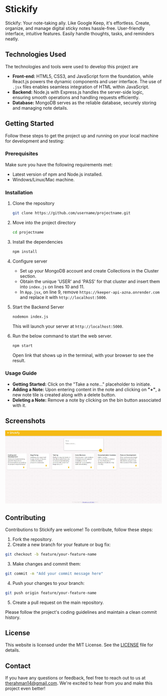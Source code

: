 # Stickify
 
Stickify: Your note-taking ally. Like Google Keep, it's effortless. Create, organize, and manage digital sticky notes hassle-free. User-friendly interface, intuitive features. Easily handle thoughts, tasks, and reminders neatly.

## Technologies Used

The technologies and tools were used to develop this project are 

- **Front-end:** HTML5, CSS3, and JavaScript form the foundation, while React.js powers the dynamic components and user interface. The use of `.jsx` files enables seamless integration of HTML within JavaScript.
- **Backend:** Node.js with Express.js handles the server-side logic, ensuring smooth operations and handling requests efficiently.
- **Database:** MongoDB serves as the reliable database, securely storing and managing note details.

## Getting Started

Follow these steps to get the project up and running on your local machine for development and testing:

### Prerequisites

Make sure you have the following requirements met:

- Latest version of npm and Node.js installed.
- Windows/Linux/Mac machine.

### Installation

1. Clone the repository

   ```bash
   git clone https://github.com/username/projectname.git
   ```

2. Move into the project directory

   ```bash
   cd projectname
   ```

3. Install the dependencies

   ```bash
   npm install
   ```

4. Configure server

    - Set up your MongoDB account and create Collections in the Cluster section.
    - Obtain the unique 'USER' and 'PASS' for that cluster and insert them into `index.js` on lines 10 and 11.
    - In `App.jsx`, on line 9, remove `https://keeper-api-azna.onrender.com` and replace it with `http://localhost:5000`.

5. Start the Backend Server

    ```bash
    nodemon index.js
    ```
    This will launch your server at `http://localhost:5000`.

6. Run the below command to start the web server.

   ```bash
   npm start
   ```

   Open link that shows up in the terminal, with your browser to see the result.

### Usage Guide

- **Getting Started:**
    Click on the "Take a note..." placeholder to initiate.
- **Adding a Note:**
    Upon entering content in the note and clicking on **"+"**, a new note tile is created along with a delete button.
- **Deleting a Note:**
    Remove a note by clicking on the bin button associated with it.

## Screenshots

![homepage](./assets/images/homepage.jpg)

## Contributing

Contributions to Stickify are welcome! To contribute, follow these steps:

1. Fork the repository.
2. Create a new branch for your feature or bug fix:

```bash
git checkout -b feature/your-feature-name
```

3. Make changes and commit them:

```bash
git commit -m "Add your commit message here"
```

4. Push your changes to your branch:

```bash
git push origin feature/your-feature-name
```

5. Create a pull request on the main repository.

Please follow the project's coding guidelines and maintain a clean commit history.

## License

This website is licensed under the MIT License. See the [LICENSE](LICENSE) file for details.

## Contact

If you have any questions or feedback, feel free to reach out to us at therahman14@gmail.com. We're excited to hear from you and make this project even better!